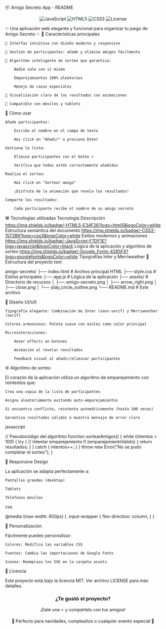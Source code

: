 📦 Amigo Secreto App - README
<div align="center"> <img src="https://img.shields.io/badge/JavaScript-ES6+-F7DF1E?style=flat&logo=javascript" alt="JavaScript"> <img src="https://img.shields.io/badge/HTML5-E34F26?style=flat&logo=html5&logoColor=white" alt="HTML5"> <img src="https://img.shields.io/badge/CSS3-1572B6?style=flat&logo=css3&logoColor=white" alt="CSS3"> <img src="https://img.shields.io/badge/license-MIT-blue" alt="License"> </div>

✨ Una aplicación web elegante y funcional para organizar tu juego de Amigo Secreto ✨
🌟 Características principales

    🎯 Interfaz intuitiva con diseño moderno y responsive

    👥 Gestión de participantes: añade y elimina amigos fácilmente

    🎲 Algoritmo inteligente de sorteo que garantiza:

        Nadie sale con sí mismo

        Emparejamientos 100% aleatorios

        Manejo de casos especiales

    🎁 Visualización clara de los resultados con animaciones

    📱 Compatible con móviles y tablets

🚀 Cómo usar

    Añade participantes:

        Escribe el nombre en el campo de texto

        Haz click en "Añadir" o presiona Enter

    Gestiona la lista:

        Elimina participantes con el botón ×

        Verifica que todos estén correctamente añadidos

    Realiza el sorteo:

        Haz click en "Sortear amigo"

        ¡Disfruta de la animación que revela los resultados!

    Comparte los resultados:

        Cada participante recibe el nombre de su amigo secreto

🛠️ Tecnologías utilizadas
Tecnología	Descripción
https://img.shields.io/badge/-HTML5-E34F26?logo=html5&logoColor=white	Estructura semántica del documento
https://img.shields.io/badge/-CSS3-1572B6?logo=css3&logoColor=white	Estilos modernos y animaciones
https://img.shields.io/badge/-JavaScript-F7DF1E?logo=javascript&logoColor=black	Lógica de la aplicación y algoritmo de sorteo
https://img.shields.io/badge/-Google_Fonts-4285F4?logo=googlefonts&logoColor=white	Tipografías Inter y Merriweather
📂 Estructura del proyecto
text

amigo-secreto/
├── index.html          # Archivo principal HTML
├── style.css           # Estilos principales
├── app.js              # Lógica de la aplicación
├── assets/             # Directorio de recursos
│   ├── amigo-secreto.png
│   ├── arrow_right.png
│   ├── close.png
│   └── play_circle_outline.png
└── README.md           # Este archivo

🌈 Diseño UI/UX

    Tipografía elegante: Combinación de Inter (sans-serif) y Merriweather (serif)

    Colores armoniosos: Paleta suave con azules como color principal

    Microinteracciones:

        Hover effects en botones

        Animación al revelar resultados

        Feedback visual al añadir/eliminar participantes

⚙️ Algoritmo de sorteo

El corazón de la aplicación utiliza un algoritmo de emparejamiento con reintentos que:

    Crea una copia de la lista de participantes

    Asigna aleatoriamente evitando auto-emparejamientos

    Si encuentra conflicto, reintenta automáticamente (hasta 100 veces)

    Garantiza resultados válidos o muestra mensaje de error claro

javascript

// Pseudocódigo del algoritmo
function sortearAmigos() {
  while (intentos < 100) {
    try {
      // Intentar emparejamiento
      if (emparejamientoValido) {
        return resultados;
      }
    } catch {
      intentos++;
    }
  }
  throw new Error("No se pudo completar el sorteo");
}

📱 Responsive Design

La aplicación se adapta perfectamente a:

    Pantallas grandes (desktop)

    Tablets

    Teléfonos móviles

css

@media (max-width: 600px) {
  .input-wrapper {
    flex-direction: column;
  }
}

🎨 Personalización

Fácilmente puedes personalizar:

    Colores: Modifica las variables CSS

    Fuentes: Cambia las importaciones de Google Fonts

    Iconos: Reemplaza los SVG en la carpeta assets

📜 Licencia

Este proyecto está bajo la licencia MIT. Ver archivo LICENSE para más detalles.
<div align="center"> <h3>¿Te gustó el proyecto?</h3> <p>¡Dale una ⭐ y compártelo con tus amigos!</p> <p>🎄 Perfecto para navidades, cumpleaños o cualquier evento especial 🎉</p> </div>

